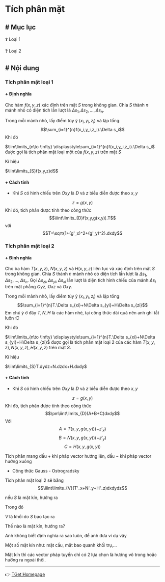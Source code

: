 # Tích phân mặt
## # Mục lục
:question: Loại 1

:question: Loại 2

## # Nội dung
### Tích phân mặt loại 1
#### + Định nghĩa
Cho hàm $f(x,y,z)$ xác định trên mặt $S$ trong không gian. Chia $S$ thành $n$ mảnh nhỏ có diện tích lần lượt là $\Delta s_1,\Delta s_2,...,\Delta s_n$.

Trong mỗi mảnh nhỏ, lấy điểm tùy ý $(x_i,y_i,z_i)$ và lập tổng
$$\sum_{i=1}^{n}f(x_i,y_i,z_i).\Delta s_i$$
Khi đó

$\lim\limits_{n\to \infty} \displaystyle\sum_{i=1}^{n}f(x_i,y_i,z_i).\Delta s_i$ được gọi là tích phân mặt loại một của $f(x,y,z)$ trên mặt $S$

Kí hiệu

$\iint\limits_{S}f(x,y,z)dS$

#### + Cách tính
- Khi $S$ có hình chiếu trên $Oxy$ là $D$ và $z$ biễu diễn được theo $x,y$

$$z=g(x,y)$$
Khi đó, tích phân được tính theo công thức
$$\iint\limits_{D}f(x,y,g(x,y)).T$$
với
$$T=\sqrt{1+(g'_x)^2+(g'_y)^2}.dxdy$$

### Tích phân mặt loại 2
#### + Định nghĩa
Cho ba hàm $T(x,y,z)$, $N(x,y,z)$ và $H(x,y,z)$ liên tục và xác định trên mặt $S$ trong không gian. Chia $S$ thành $n$ mảnh nhỏ có diện tích lần lượt là $\Delta s_1,\Delta s_2,...,\Delta s_n$. Gọi $\Delta s_{zi},\Delta s_{yi},\Delta s_{xi}$ lần lượt là diện tích hình chiếu của mảnh $\Delta s_i$ trên mặt phẳng $Oyz$, $Oxz$ và $Oxy$.

Trong mỗi mảnh nhỏ, lấy điểm tùy ý $(x_i,y_i,z_i)$ và lập tổng
$$\sum_{i=1}^{n}T.\Delta s_{xi}+N\Delta s_{yi}+H\Delta s_{zi}$$
Em chú ý ở đây $T,N,H$ là các hàm nhé, tại công thức dài quá nên anh ghi tắt luôn :D

Khi đó

$\lim\limits_{n\to \infty} \displaystyle\sum_{i=1}^{n}T.\Delta s_{xi}+N\Delta s_{yi}+H\Delta s_{zi}$ được gọi là tích phân mặt loại 2 của các hàm $T(x,y,z), N(x,y,z), H(x,y,z)$ trên mặt $S$.

Kí hiệu

$\iint\limits_{S}T.dydz+N.dzdx+H.dxdy$

#### + Cách tính
- Khi $S$ có hình chiếu trên $Oxy$ là $D$ và $z$ biễu diễn được theo $x,y$

$$z=g(x,y)$$
Khi đó, tích phân được tính theo công thức
$$\pm\iint\limits_{D}(A+B+C)dxdy$$
Với
$$A=T(x,y,g(x,y))(-z'_x)$$
$$B=N(x,y,g(x,y))(-z'_y)$$
$$C=H(x,y,g(x,y))$$

Tích phân mang dấu $+$ khi pháp vector hướng lên, dấu $-$ khi pháp vector hướng xuống

- Công thức Gauss - Ostrogradsky

Tích phân mặt loại 2 sẽ bằng
$$\iiint\limits_{V}(T'_x+N'_y+H'_z)dxdydz$$

nếu $S$ là mặt kín, hướng ra

Trong đó

$V$ là khối do $S$ bao tạo ra

Thế nào là mặt kín, hướng ra?

Anh không biết định nghĩa ra sao luôn, để anh đưa ví dụ vậy

Một số mặt kín như: mặt cầu, mặt bao quanh khối trụ,...

Mặt kín thì các vector pháp tuyến chỉ có 2 lựa chọn là hướng vô trong hoặc hướng ra ngoài thôi.

___
:point_right: [TGet Homepage](/)